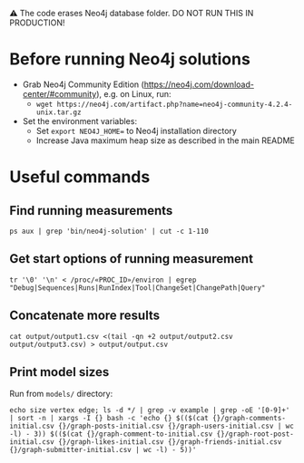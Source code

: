 :warning: The code erases Neo4j database folder. DO NOT RUN THIS IN PRODUCTION!

# Before running Neo4j solutions

- Grab Neo4j Community Edition (https://neo4j.com/download-center/#community), e.g. on Linux, run:
  - `wget https://neo4j.com/artifact.php?name=neo4j-community-4.2.4-unix.tar.gz`
- Set the environment variables:
  - Set `export NEO4J_HOME=` to Neo4j installation directory
  - Increase Java maximum heap size as described in the main README

# Useful commands

## Find running measurements
```console
ps aux | grep 'bin/neo4j-solution' | cut -c 1-110
```

## Get start options of running measurement
```console
tr '\0' '\n' < /proc/«PROC_ID»/environ | egrep "Debug|Sequences|Runs|RunIndex|Tool|ChangeSet|ChangePath|Query"
```

## Concatenate more results
```console
cat output/output1.csv <(tail -qn +2 output/output2.csv output/output3.csv) > output/output.csv
```

## Print model sizes

Run from `models/` directory:
```console
echo size vertex edge; ls -d */ | grep -v example | grep -oE '[0-9]+' | sort -n | xargs -I {} bash -c 'echo {} $(($(cat {}/graph-comments-initial.csv {}/graph-posts-initial.csv {}/graph-users-initial.csv | wc -l) - 3)) $(($(cat {}/graph-comment-to-initial.csv {}/graph-root-post-initial.csv {}/graph-likes-initial.csv {}/graph-friends-initial.csv {}/graph-submitter-initial.csv | wc -l) - 5))'
```
